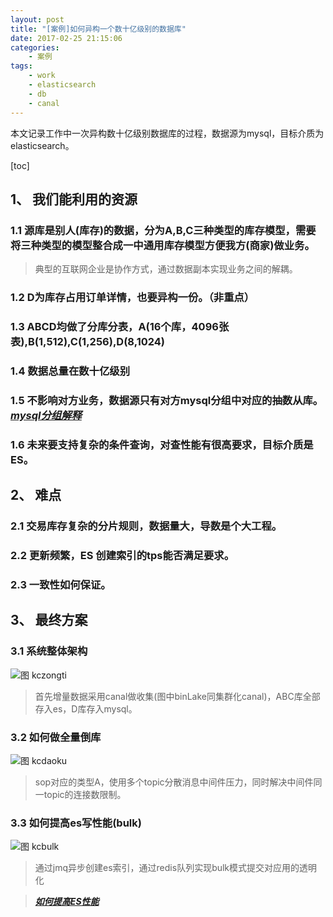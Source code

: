 ```yaml
---
layout: post
title: "[案例]如何异构一个数十亿级别的数据库"
date: 2017-02-25 21:15:06 
categories: 
    - 案例
tags:
    - work
    - elasticsearch
    - db
    - canal
---
```


本文记录工作中一次异构数十亿级别数据库的过程，数据源为mysql，目标介质为elasticsearch。

<!--more-->

[toc]

## 1、 我们能利用的资源

### 1.1 源库是别人(库存)的数据，分为A,B,C三种类型的库存模型，需要将三种类型的模型整合成一中通用库存模型方便我方(商家)做业务。
> 典型的互联网企业是协作方式，通过数据副本实现业务之间的解耦。 

### 1.2 D为库存占用订单详情，也要异构一份。（非重点）

### 1.3 ABCD均做了分库分表，A(16个库，4096张表),B(1,512),C(1,256),D(8,1024)

### 1.4 数据总量在数十亿级别

### 1.5 不影响对方业务，数据源只有对方mysql分组中对应的抽数从库。***[mysql分组解释](https://psiitoy.github.io/2017/03/22/[分享]浅谈分布式数据库/)***

### 1.6 未来要支持复杂的条件查询，对查性能有很高要求，目标介质是ES。

## 2、 难点
 
### 2.1 交易库存复杂的分片规则，数据量大，导数是个大工程。

### 2.2 更新频繁，ES 创建索引的tps能否满足要求。

### 2.3 一致性如何保证。

## 3、 最终方案

### 3.1 系统整体架构
![图 kczongti](https://psiitoy.github.io/img/work/kucuntouminghua/kczongti.png)

> 首先增量数据采用canal做收集(图中binLake同集群化canal)，ABC库全部存入es，D库存入mysql。

### 3.2 如何做全量倒库
![图 kcdaoku](https://psiitoy.github.io/img/work/kucuntouminghua/kcdaoku.png)

> sop对应的类型A，使用多个topic分散消息中间件压力，同时解决中间件同一topic的连接数限制。

### 3.3 如何提高es写性能(bulk)
![图 kcbulk](https://psiitoy.github.io/img/work/kucuntouminghua/kcbulk.png)

> 通过jmq异步创建es索引，通过redis队列实现bulk模式提交对应用的透明化

> ***[如何提高ES性能](https://psiitoy.github.io/2016/04/27/[总结]如何提高Elasticsearch性能/)***